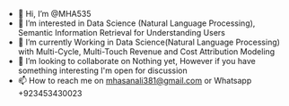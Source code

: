 - 👋 Hi, I’m @MHA535
- 👀 I’m interested in Data Science (Natural Language Processing), Semantic Information Retrieval for Understanding Users
- 🌱 I’m currently Working in Data Science(Natural Language Processing) with Multi-Cycle, Multi-Touch Revenue and Cost Attribution Modeling
- 💞️ I’m looking to collaborate on Nothing yet, However if you have something interesting I'm open for discussion
- 📫 How to reach me on mhasanali381@gmail.com or Whatsapp +923453430023

<!---
MHA535/MHA535 is a ✨ special ✨ repository because its `README.md` (this file) appears on your GitHub profile.
You can click the Preview link to take a look at your changes.
--->
